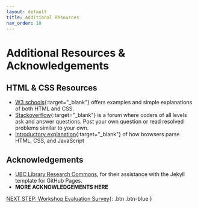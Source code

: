 ```yaml
---
layout: default
title: Additional Resources
nav_order: 10
---
```

# Additional Resources & Acknowledgements

## HTML & CSS Resources
-   [W3 schools](https://www.w3schools.com/){:target="_blank"} offers examples and simple explanations of both HTML and CSS.
-   [Stackoverflow](https://stackoverflow.com/tags){:target="_blank"} is a forum where coders of all levels ask and answer questions. Post your own question or read resolved problems similar to your own.
-   [Introductory explanation](https://blog.logrocket.com/how-browser-rendering-works-behind-scenes/){:target="_blank"} of how browsers parse HTML, CSS, and JavaScript

## Acknowledgements
- [UBC Library Research Commons](https://github.com/ubc-library-rc/), for their assistance with the Jekyll template for GitHub Pages.
- **MORE ACKNOWLEDGEMENTS HERE**

[NEXT STEP: Workshop Evaluation Survey](workshop-survey.html){: .btn .btn-blue }
